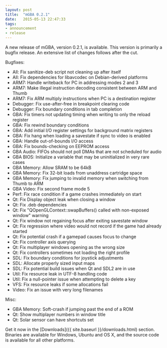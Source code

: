 ```yaml
---
layout: post
title:  "mGBA 0.2.1"
date:   2015-05-13 22:47:33
tags:
- announcement
- release
---
```

A new release of mGBA, version 0.2.1, is available. This version is primarily a bugfix release. An extensive list of changes follows after the cut.<!--more-->

Bugfixes:

 - All: Fix sanitize-deb script not cleaning up after itself
 - All: Fix dependencies for libavcodec on Debian-derived platforms
 - ARM7: Handle writeback for PC in addressing modes 2 and 3
 - ARM7: Make illegal instruction decoding consistent between ARM and Thumb
 - ARM7: Fix ARM multiply instructions when PC is a destination register
 - Debugger: Fix use-after-free in breakpoint clearing code
 - Debugger: Fix boundary conditions in tab completion
 - GBA: Fix timers not updating timing when writing to only the reload register
 - GBA: Fix rewind boundary conditions
 - GBA: Add initial I/O register settings for background matrix registers
 - GBA: Fix hang when loading a savestate if sync to video is enabled
 - GBA: Handle out-of-bounds I/O access
 - GBA: Fix bounds-checking on EEPROM access
 - GBA Audio: FIFOs should not poll DMAs that are not scheduled for audio
 - GBA BIOS: Initialize a variable that may be uninitialized in very rare cases
 - GBA Memory: Allow SRAM to be 64kB
 - GBA Memory: Fix 32-bit loads from unaddress cartridge space
 - GBA Memory: Fix jumping to invalid memory when switching from Thumb to ARM
 - GBA Video: Fix second frame mode 5
 - Perf: Fix race condition if a game crashes immediately on start
 - Qt: Fix Display object leak when closing a window
 - Qt: Fix .deb dependencies
 - Qt: Fix "QOpenGLContext::swapBuffers() called with non-exposed window" warning
 - Qt: Fix window not regaining focus after exiting savestate window
 - Qt: Fix regression where video would not record if the game had already started
 - Qt: Fix potential crash if a gamepad causes focus to change
 - Qt: Fix controller axis querying
 - Qt: Fix multiplayer windows opening as the wrong size
 - Qt: Fix controllers sometimes not loading the right profile
 - SDL: Fix boundary conditions for joystick adjustments
 - SDL: Allocate properly sized input maps
 - SDL: Fix potential build issues when Qt and SDL2 are in use
 - Util: Fix resource leak in UTF-8 handling code
 - Util: Fix a null-pointer issue when attempting to delete a key
 - VFS: Fix resource leaks if some allocations fail
 - Video: Fix an issue with very long filenames

Misc:

 - GBA Memory: Soft-crash if jumping past the end of a ROM
 - Qt: Show multiplayer numbers in window title
 - Qt: Solar sensor can have shortcuts set

Get it now in the [Downloads]({{ site.baseurl }}/downloads.html) section. Binaries are available for Windows, Ubuntu and OS X, and the source code is available for all other platforms.
